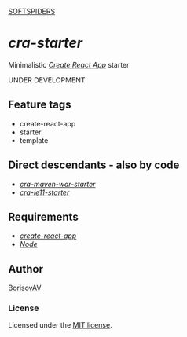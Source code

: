 [SOFTSPIDERS](https://github.com/softspiders/softspiders)

# *cra-starter*

Minimalistic [*Create React App*](https://github.com/facebook/create-react-app) starter

UNDER DEVELOPMENT

## Feature tags

- create-react-app
- starter
- template

## Direct descendants - also by code

- [*cra-maven-war-starter*](https://github.com/softspiders/cra-maven-war-starter)
- [*cra-ie11-starter*](https://github.com/softspiders/cra-ie11-starter)

## Requirements

* [*create-react-app*](https://facebook.github.io/create-react-app/)
* [*Node*](https://nodejs.org/en/download/package-manager/)


## Author

[BorisovAV](https://github.com/BorisovAV)

### License

Licensed under the [MIT license](./LICENSE).
